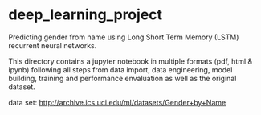 # deep_learning_project

Predicting gender from name using Long Short Term Memory (LSTM) recurrent neural networks.

This directory contains a jupyter notebook in multiple formats (pdf, html & ipynb) following all steps from data import, data engineering, model building, training and performance envaluation as well as the original dataset.

data set: http://archive.ics.uci.edu/ml/datasets/Gender+by+Name
